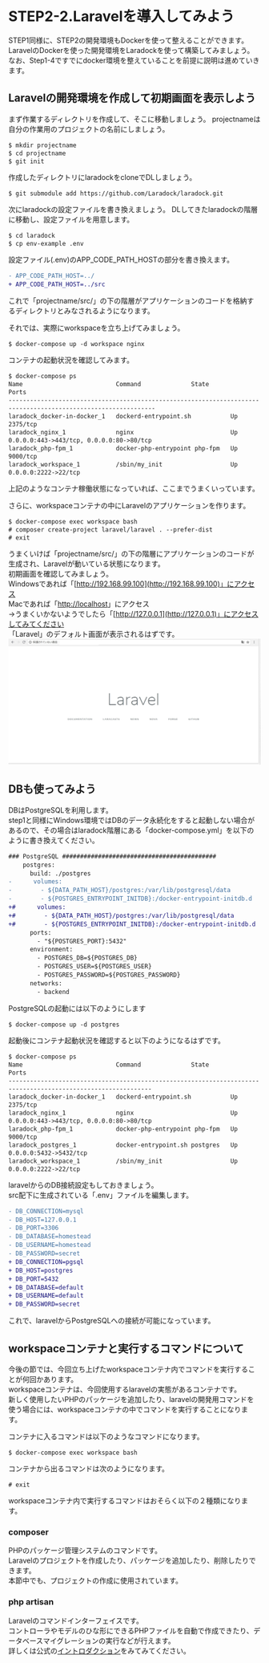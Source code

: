# STEP2-2.Laravelを導入してみよう

STEP1同様に、STEP2の開発環境もDockerを使って整えることができます。
LaravelのDockerを使った開発環境をLaradockを使って構築してみましょう。  
なお、Step1-4ですでにdocker環境を整えていることを前提に説明は進めていきます。

## Laravelの開発環境を作成して初期画面を表示しよう

まず作業するディレクトリを作成して、そこに移動しましょう。
projectnameは自分の作業用のプロジェクトの名前にしましょう。
```
$ mkdir projectname
$ cd projectname
$ git init
```

作成したディレクトリにlaradockをcloneでDLしましょう。
```
$ git submodule add https://github.com/Laradock/laradock.git
```

次にlaradockの設定ファイルを書き換えましょう。
DLしてきたlaradockの階層に移動し、設定ファイルを用意します。
```
$ cd laradock
$ cp env-example .env
```

設定ファイル(.env)のAPP_CODE_PATH_HOSTの部分を書き換えます。
```diff
- APP_CODE_PATH_HOST=../
+ APP_CODE_PATH_HOST=../src
```
これで「projectname/src/」の下の階層がアプリケーションのコードを格納するディレクトリとみなされるようになります。

それでは、実際にworkspaceを立ち上げてみましょう。
```
$ docker-compose up -d workspace nginx
```

コンテナの起動状況を確認してみます。
```
$ docker-compose ps
Name                          Command              State                     Ports
---------------------------------------------------------------------------------------------------------------
laradock_docker-in-docker_1   dockerd-entrypoint.sh           Up       2375/tcp
laradock_nginx_1              nginx                           Up       0.0.0.0:443->443/tcp, 0.0.0.0:80->80/tcp
laradock_php-fpm_1            docker-php-entrypoint php-fpm   Up       9000/tcp
laradock_workspace_1          /sbin/my_init                   Up       0.0.0.0:2222->22/tcp
```
上記のようなコンテナ稼働状態になっていれば、ここまでうまくいっています。

さらに、workspaceコンテナの中にLaravelのアプリケーションを作ります。
```
$ docker-compose exec workspace bash
# composer create-project laravel/laravel . --prefer-dist
# exit
```
うまくいけば「projectname/src/」の下の階層にアプリケーションのコードが生成され、Laravelが動いている状態になります。  
初期画面を確認してみましょう。  
Windowsであれば「[http://192.168.99.100](http://192.168.99.100)」にアクセス  
Macであれば「[http://localhost](http://localhost)」にアクセス  
→うまくいかないようでしたら「[http://127.0.0.1](http://127.0.0.1)」にアクセスしてみてください  
「Laravel」のデフォルト画面が表示されるはずです。  
![](../images/2_2_1.png)

## DBも使ってみよう
DBはPostgreSQLを利用します。  
step1と同様にWindows環境ではDBのデータ永続化をすると起動しない場合があるので、その場合はlaradock階層にある「docker-compose.yml」を以下のように書き換えてください。

```diff
### PostgreSQL ###########################################
    postgres:
      build: ./postgres
-      volumes:
-        - ${DATA_PATH_HOST}/postgres:/var/lib/postgresql/data
-        - ${POSTGRES_ENTRYPOINT_INITDB}:/docker-entrypoint-initdb.d
+#      volumes:
+#        - ${DATA_PATH_HOST}/postgres:/var/lib/postgresql/data
+#        - ${POSTGRES_ENTRYPOINT_INITDB}:/docker-entrypoint-initdb.d
      ports:
        - "${POSTGRES_PORT}:5432"
      environment:
        - POSTGRES_DB=${POSTGRES_DB}
        - POSTGRES_USER=${POSTGRES_USER}
        - POSTGRES_PASSWORD=${POSTGRES_PASSWORD}
      networks:
        - backend
```

PostgreSQLの起動には以下のようにします
```
$ docker-compose up -d postgres
```

起動後にコンテナ起動状況を確認すると以下のようになるはずです。
```
$ docker-compose ps
Name                          Command              State                    Ports
--------------------------------------------------------------------------------------------------------------
laradock_docker-in-docker_1   dockerd-entrypoint.sh           Up      2375/tcp
laradock_nginx_1              nginx                           Up      0.0.0.0:443->443/tcp, 0.0.0.0:80->80/tcp
laradock_php-fpm_1            docker-php-entrypoint php-fpm   Up      9000/tcp
laradock_postgres_1           docker-entrypoint.sh postgres   Up      0.0.0.0:5432->5432/tcp
laradock_workspace_1          /sbin/my_init                   Up      0.0.0.0:2222->22/tcp
```

laravelからのDB接続設定もしておきましょう。  
src配下に生成されている「.env」ファイルを編集します。
```diff
- DB_CONNECTION=mysql
- DB_HOST=127.0.0.1
- DB_PORT=3306
- DB_DATABASE=homestead
- DB_USERNAME=homestead
- DB_PASSWORD=secret
+ DB_CONNECTION=pgsql
+ DB_HOST=postgres
+ DB_PORT=5432
+ DB_DATABASE=default
+ DB_USERNAME=default
+ DB_PASSWORD=secret
```

これで、laravelからPostgreSQLへの接続が可能になっています。  



## workspaceコンテナと実行するコマンドについて

今後の節では、今回立ち上げたworkspaceコンテナ内でコマンドを実行することが何回かあります。  
workspaceコンテナは、今回使用するlaravelの実態があるコンテナです。  
新しく使用したいPHPのパッケージを追加したり、laravelの開発用コマンドを使う場合には、workspaceコンテナの中でコマンドを実行することになります。

コンテナに入るコマンドは以下のようなコマンドになります。
```
$ docker-compose exec workspace bash
```

コンテナから出るコマンドは次のようになります。
```
# exit
```

workspaceコンテナ内で実行するコマンドはおそらく以下の２種類になります。  

### composer

PHPのパッケージ管理システムのコマンドです。  
Laravelのプロジェクトを作成したり、パッケージを追加したり、削除したりできます。  
本節中でも、プロジェクトの作成に使用されています。


### php artisan

Laravelのコマンドインターフェイスです。  
コントローラやモデルのひな形にできるPHPファイルを自動で作成できたり、データベースマイグレーションの実行などが行えます。  
詳しくは公式の[イントロダクション](https://readouble.com/laravel/5.7/ja/artisan.html)をみてみてください。
